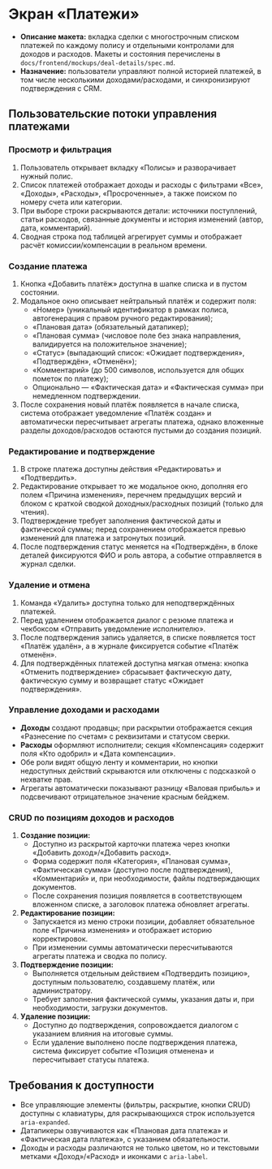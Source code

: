 # Экран «Платежи»

- **Описание макета:** вкладка сделки с многострочным списком платежей по каждому полису и отдельными контролами для доходов и расходов. Макеты и состояния перечислены в `docs/frontend/mockups/deal-details/spec.md`.
- **Назначение:** пользователи управляют полной историей платежей, в том числе несколькими доходами/расходами, и синхронизируют подтверждения с CRM.

## Пользовательские потоки управления платежами

### Просмотр и фильтрация
1. Пользователь открывает вкладку «Полисы» и разворачивает нужный полис.
2. Список платежей отображает доходы и расходы с фильтрами «Все», «Доходы», «Расходы», «Просроченные», а также поиском по номеру счета или категории.
3. При выборе строки раскрываются детали: источники поступлений, статьи расходов, связанные документы и история изменений (автор, дата, комментарий).
4. Сводная строка под таблицей агрегирует суммы и отображает расчёт комиссии/компенсации в реальном времени.

### Создание платежа
1. Кнопка «Добавить платёж» доступна в шапке списка и в пустом состоянии.
2. Модальное окно описывает нейтральный платёж и содержит поля:
   - «Номер» (уникальный идентификатор в рамках полиса, автогенерация с правом ручного редактирования);
   - «Плановая дата» (обязательный датапикер);
   - «Плановая сумма» (числовое поле без знака направления, валидируется на положительное значение);
   - «Статус» (выпадающий список: «Ожидает подтверждения», «Подтверждён», «Отменён»);
   - «Комментарий» (до 500 символов, используется для общих пометок по платежу);
   - Опционально — «Фактическая дата» и «Фактическая сумма» при немедленном подтверждении.
3. После сохранения новый платёж появляется в начале списка, система отображает уведомление «Платёж создан» и автоматически пересчитывает агрегаты платежа, однако вложенные разделы доходов/расходов остаются пустыми до создания позиций.

### Редактирование и подтверждение
1. В строке платежа доступны действия «Редактировать» и «Подтвердить».
2. Редактирование открывает то же модальное окно, дополняя его полем «Причина изменения», перечнем предыдущих версий и блоком с краткой сводкой доходных/расходных позиций (только для чтения).
3. Подтверждение требует заполнения фактической даты и фактической суммы; перед сохранением отображается превью изменений для платежа и затронутых позиций.
4. После подтверждения статус меняется на «Подтверждён», в блоке деталей фиксируются ФИО и роль автора, а событие отправляется в журнал сделки.

### Удаление и отмена
1. Команда «Удалить» доступна только для неподтверждённых платежей.
2. Перед удалением отображается диалог с резюме платежа и чекбоксом «Отправить уведомление исполнителю».
3. После подтверждения запись удаляется, в списке появляется тост «Платёж удалён», а в журнале фиксируется событие «Платёж отменён».
4. Для подтверждённых платежей доступна мягкая отмена: кнопка «Отменить подтверждение» сбрасывает фактическую дату, фактическую сумму и возвращает статус «Ожидает подтверждения».

### Управление доходами и расходами
- **Доходы** создают продавцы; при раскрытии отображается секция «Разнесение по счетам» с реквизитами и статусом сверки.
- **Расходы** оформляют исполнители; секция «Компенсация» содержит поля «Кто одобрил» и «Дата компенсации».
- Обе роли видят общую ленту и комментарии, но кнопки недоступных действий скрываются или отключены с подсказкой о нехватке прав.
- Агрегаты автоматически показывают разницу «Валовая прибыль» и подсвечивают отрицательное значение красным бейджем.

### CRUD по позициям доходов и расходов
1. **Создание позиции:**
   - Доступно из раскрытой карточки платежа через кнопки «Добавить доход»/«Добавить расход».
   - Форма содержит поля «Категория», «Плановая сумма», «Фактическая сумма» (доступно после подтверждения), «Комментарий» и, при необходимости, файлы подтверждающих документов.
   - После сохранения позиция появляется в соответствующем вложенном списке, а заголовок платежа обновляет агрегаты.
2. **Редактирование позиции:**
   - Запускается из меню строки позиции, добавляет обязательное поле «Причина изменения» и отображает историю корректировок.
   - При изменении суммы автоматически пересчитываются агрегаты платежа и сводка по полису.
3. **Подтверждение позиции:**
   - Выполняется отдельным действием «Подтвердить позицию», доступным пользователю, создавшему платёж, или администратору.
   - Требует заполнения фактической суммы, указания даты и, при необходимости, загрузки документов.
4. **Удаление позиции:**
   - Доступно до подтверждения, сопровождается диалогом с указанием влияния на итоговые суммы.
   - Если удаление выполнено после подтверждения платежа, система фиксирует событие «Позиция отменена» и пересчитывает статусы платежа.

## Требования к доступности
- Все управляющие элементы (фильтры, раскрытие, кнопки CRUD) доступны с клавиатуры, для раскрывающихся строк используется `aria-expanded`.
- Датапикеры озвучиваются как «Плановая дата платежа» и «Фактическая дата платежа», с указанием обязательности.
- Доходы и расходы различаются не только цветом, но и текстовыми метками «Доход»/«Расход» и иконками с `aria-label`.
